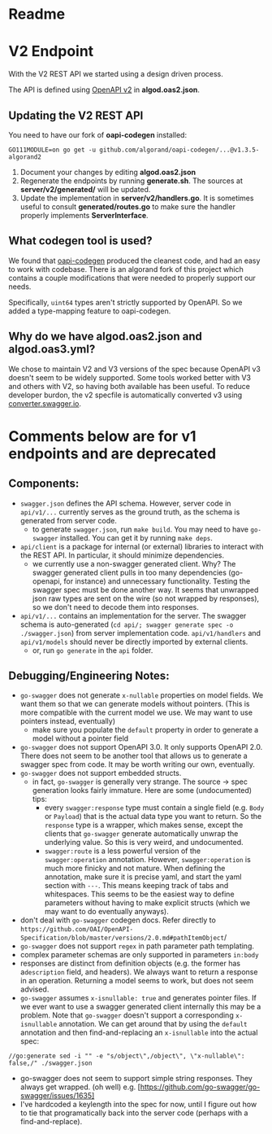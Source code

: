 # Readme

# V2 Endpoint
With the V2 REST API we started using a design driven process.

The API is defined using [OpenAPI v2](https://swagger.io/specification/v2/) in **algod.oas2.json**.

## Updating the V2 REST API
You need to have our fork of **oapi-codegen** installed:
```
GO111MODULE=on go get -u github.com/algorand/oapi-codegen/...@v1.3.5-algorand2
```

1. Document your changes by editing **algod.oas2.json**
2. Regenerate the endpoints by running **generate.sh**. The sources at **server/v2/generated/** will be updated.
3. Update the implementation in **server/v2/handlers.go**. It is sometimes useful to consult **generated/routes.go** to make sure the handler properly implements **ServerInterface**.

## What codegen tool is used?

We found that [oapi-codegen](https://github.com/deepmap/oapi-codegen) produced the cleanest code, and had an easy to work with codebase. There is an algorand fork of this project which contains a couple modifications that were needed to properly support our needs.

Specifically, `uint64` types aren't strictly supported by OpenAPI. So we added a type-mapping feature to oapi-codegen.

## Why do we have algod.oas2.json and algod.oas3.yml?

We chose to maintain V2 and V3 versions of the spec because OpenAPI v3 doesn't seem to be widely supported. Some tools worked better with V3 and others with V2, so having both available has been useful. To reduce developer burdon, the v2 specfile is automatically converted v3 using [converter.swagger.io](http://converter.swagger.io/).

# Comments below are for v1 endpoints and are deprecated

## Components:

- `swagger.json` defines the API schema. However, server code in `api/v1/...` 
currently serves as the ground truth, as the schema is generated from server code.
	- to generate `swagger.json`, run `make build`. You may need to have `go-swagger`
	installed. You can get it by running `make deps`.
- `api/client` is a package for internal (or external) libraries to interact with
 the REST API. In particular, it should minimize dependencies. 
    - we currently use a non-swagger generated client. Why? The swagger generated client
    pulls in too many dependencies (go-openapi, for instance) and unnecessary
    functionality. Testing the swagger spec must be done another way. It seems that 
    unwrapped json raw types are sent on the wire (so not wrapped by responses), 
    so we don't need to decode them into responses.
- `api/v1/...` contains an implementation for the server. The swagger schema is auto-generated 
(`cd api/; swagger generate spec -o ./swagger.json`) from server implementation code. 
`api/v1/handlers` and `api/v1/models` should never be directly imported by external clients.
    - or, run `go generate` in the `api` folder.
  

## Debugging/Engineering Notes:

- `go-swagger` does not generate `x-nullable` properties on model fields. We want them 
so that we can generate models without pointers. (This is more compatible with the 
current model we use. We may want to use pointers instead, eventually)
    - make sure you populate the `default` property in order to generate a model 
    without a pointer field
- `go-swagger` does not support OpenAPI 3.0. It only supports OpenAPI 2.0. There 
does not seem to be another tool that allows us to generate a swagger spec from 
code. It may be worth writing our own, eventually.
- `go-swagger` does not support embedded structs.
    - in fact, `go-swagger` is generally very strange. The source -> spec generation
     looks fairly immature. Here are some (undocumented) tips:
        - every `swagger:response` type must contain a single field (e.g. `Body` or 
        `Payload`) that is the actual data type you want to return. So the `response` 
        type is a wrapper, which makes sense, except the clients that `go-swagger`
         generate automatically unwrap the underlying value. So this is very weird, 
         and undocumented.
        - `swagger:route` is a less powerful version of the `swagger:operation` 
        annotation. 
        However, `swagger:operation` is much more finicky and not mature. When defining
         the annotation, make sure it is precise yaml, and start the yaml section with 
         `---`. This means keeping track of tabs and whitespaces. This seems to be the
          easiest way to define parameters without having to make explicit structs 
          (which we may want to do eventually anyways).
- don't deal with `go-swagger` codegen docs. Refer directly to 
`https://github.com/OAI/OpenAPI-Specification/blob/master/versions/2.0.md#pathItemObject`/
- `go-swagger` does not support `regex` in path parameter path templating.        
- complex parameter schemas are only supported in parameters `in:body`        
- responses are distinct from definition objects (e.g. the former has a`description` 
field, and headers). We always want to return a response in an operation. Returning 
a model seems to work, but does not seem advised.
- `go-swagger` assumes `x-isnullable: true` and generates pointer files. If we ever
want to use a swagger generated client internally this may be a problem. Note that
`go-swagger` doesn't support a corresponding `x-isnullable` annotation. We can get around
that by using the `default` annotation and then find-and-replacing an `x-isnullable` into
the actual spec:
```//go:generate sed -i "" -e "s/\"default/\"x-nullable\": false, \"default/" ./swagger.json
//go:generate sed -i "" -e "s/object\",/object\", \"x-nullable\": false,/" ./swagger.json
```
- go-swagger does not seem to support simple string responses. They always get wrapped. (oh well)
	e.g. [https://github.com/go-swagger/go-swagger/issues/1635]
- I've hardcoded a keylength into the spec for now, until I figure out how to tie that programatically
back into the server code (perhaps with a find-and-replace).
